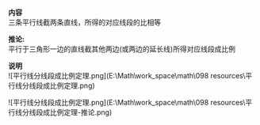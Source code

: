 **内容**  
三条平行线截两条直线，所得的对应线段的比相等  
  
**推论:**  
平行于三角形一边的直线截其他两边(或两边的延长线)所得对应线段成比例  
  
**说明**  
![平行线分线段成比例定理.png](E:\Math\work_space\math\098 resources\平行线分线段成比例定理.png)  
  
![平行线分线段成比例定理.png](E:\Math\work_space\math\098 resources\平行线分线段成比例定理-推论.png)  
